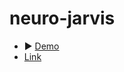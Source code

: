 # neuro-jarvis

- ▶️ [Demo](https://youtu.be/EXk8jcAvMYA)
- [Link](https://neuro-bot-ineuron.herokuapp.com/)